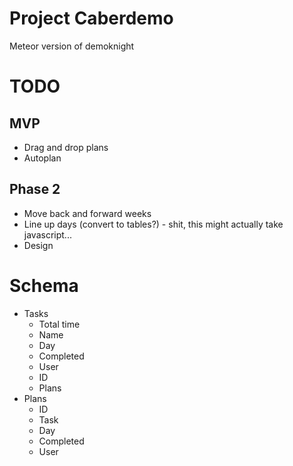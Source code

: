 # Project Caberdemo

Meteor version of demoknight


# TODO

## MVP
* Drag and drop plans
* Autoplan

## Phase 2
* Move back and forward weeks
* Line up days (convert to tables?) - shit, this might actually take javascript...
* Design

# Schema
  * Tasks
    * Total time
    * Name
    * Day
    * Completed
    * User
    * ID
    * Plans
  * Plans
    * ID
    * Task
    * Day
    * Completed
    * User

